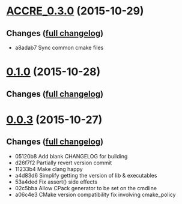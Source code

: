 # **[ACCRE_0.3.0](https://github.com/accre/lstore-toolbox/tree/ACCRE_ACCRE_0.3.0)** (2015-10-29)

## Changes ([full changelog](https://github.com/accre/lstore-toolbox/compare/ACCRE_0.1.0...ACCRE_ACCRE_0.3.0))
*  a8adab7 Sync common cmake files


# **[0.1.0](https://github.com/accre/lstore-toolbox/tree/ACCRE_0.1.0)** (2015-10-28)

## Changes ([full changelog](https://github.com/accre/lstore-toolbox/compare/ACCRE_0.0.3...ACCRE_0.1.0))



# **[0.0.3](https://github.com/accre/lstore-toolbox/tree/ACCRE_0.0.3)** (2015-10-27)

## Changes ([full changelog](https://github.com/accre/lstore-toolbox/compare/ACCRE_0.0.1...ACCRE_0.0.3))
*  05120b8 Add blank CHANGELOG for building
*  d26f7f2 Partially revert version commit
*  11233b4 Make clang happy
*  a4d83d6 Simplify getting the version of lib & executables
*  53a4ded Fix assert() side effects
*  02c5bba Allow CPack generator to be set on the cmdline
*  a06c4e3 CMake version compatibility fix involving cmake_policy


